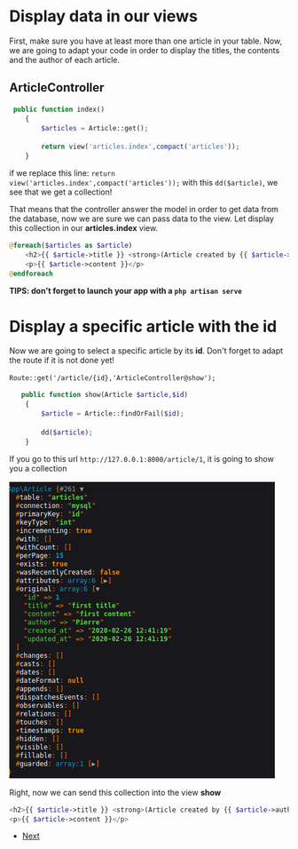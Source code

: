 # Display data in our views

First, make sure you have at least more than one article in your table. 
Now, we are going to adapt your code in order to display the titles, the contents and the author of each article.

## ArticleController

```php
 public function index()
    {
        $articles = Article::get();
        
        return view('articles.index',compact('articles'));
    }
```

if we replace this line: `return view('articles.index',compact('articles'));` with this `dd($article)`, we see that we get a collection!

That means that the controller answer the model in order to get data from the database, now we are sure we can pass data to the view. Let display this collection in our **articles.index** view.

```php
@foreach($articles as $article)
    <h2>{{ $article->title }} <strong>(Article created by {{ $article->author }})</strong></h2>
    <p>{{ $article->content }}</p>
@endforeach
```

**TIPS: don't forget to launch your app with a `php artisan serve`**

# Display a specific article with the id

Now we are going to select a specific article by its **id**. Don't forget to adapt the route if it is not done yet!

`Route::get('/article/{id},'ArticleController@show');`

```php
   public function show(Article $article,$id)
    {
        $article = Article::findOrFail($id);

        dd($article);
    }

```

If you go to this url `http://127.0.0.1:8000/article/1`, it is going to show you a collection

![image](../assets/collection.png)

Right, now we can send this collection into the view **show**

```php
<h2>{{ $article->title }} <strong>(Article created by {{ $article->author }})</strong></h2>
<p>{{ $article->content }}</p>
```

- [Next](03.Exercice/../c.step3.md)